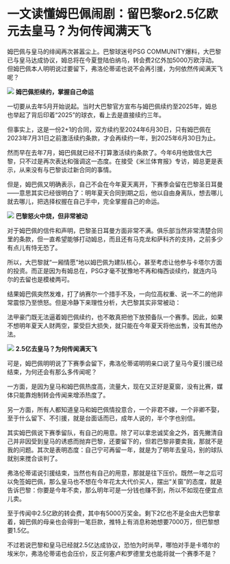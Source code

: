 

# 一文读懂姆巴佩闹剧：留巴黎or2.5亿欧元去皇马？为何传闻满天飞

姆巴佩与皇马的绯闻再次甚嚣尘上。巴黎球迷号PSG
COMMUNITY爆料，大巴黎已与皇马达成协议，姆总将在今夏登陆伯纳乌，转会费2亿外加5000万欧浮动。但姆巴佩本人明明说过要留下，弗洛伦蒂诺也说不会再引援，为何依然传闻满天飞呢？

![](https://inews.gtimg.com/news_bt/O5vczG_HZWWbIIpcEuaO7BCGkhHt7PJglEUSTnJC2RbM0AA/1000)
**姆巴佩拒续约，掌握自己命运**

一切要从去年5月开始说起。当时大巴黎官方宣布与姆巴佩续约至2025年，姆总也举起了背后印着“2025”的球衣，看上去是直接续约三年。

但事实上，这是一份2+1的合同，双方续约至2024年6月30日，只有姆巴佩在2023年7月31日之前激活续约条款，才会再续约一年，到2025年6月30日为止。

然而早在去年7月，姆巴佩就已经不打算激活续约条款了。今年6月他致信大巴黎，只不过是再次表达和强调这一态度。在接受《米兰体育报》专访，姆总更是表示，从来没有与巴黎谈过新合同的事情。

但是，姆巴佩又明确表示，自己不会在今年夏天离开，下赛季会留在巴黎圣日耳曼——意思其实已经很明白了：明年夏天合同到期之后，他以自由身离队，想去哪儿就去哪儿，把选择权握在自己手中，完全掌握自己的命运。

![](https://inews.gtimg.com/news_bt/OhCc_oEYQ5gtq4qcGorewe0xs11MTtc_LBDmqlSrlGmSUAA/1000)
**巴黎怒火中烧，但非常被动**

对于姆巴佩的信件和声明，巴黎圣日耳曼方面非常不满。俱乐部当然非常清楚合同里的条款，但一直希望能够打动姆总，而且还有马克龙和萨科齐的支持，之前多少有点儿有恃无恐了。

所以，大巴黎就“一厢情愿”地以姆巴佩为建队核心，甚至考虑让他参与卡塔尔方面的投资。而正是因为有姆总在，PSG才毫不犹豫地不再和梅西谈续约，就连内马尔的去留也是模棱两可。

结果姆巴佩突然发难，打了纳赛尔一个措手不及，一向位高权重、说一不二的他非常震惊乃至愤怒。但是冷静下来理性分析，大巴黎其实非常被动：

法甲豪门既无法逼着姆巴佩续约，也不敢真把他下放预备队一个赛季。因此，如果不想明年夏天人财两空，蒙受巨大损失，就只能在今年夏天将他出售，没有其他办法。

![](https://inews.gtimg.com/news_bt/Ol4C1SGKSj1LPM9VlxU_VwW72R8whJ1yn-NFtIevlQxngAA/1000)
**2.5亿去皇马？为何传闻满天飞**

可是，姆巴佩明明说了下赛季会留下，弗洛伦蒂诺明明亲口说了皇马今夏引援已经结束，为何还会有那么多传闻呢？

一方面，是因为皇马和姆巴佩热度高，流量大，现在又正好是夏窗，没有比赛，媒体只能靠炮制转会传闻来增添热度了。

另一方面，所有人都知道皇马和姆巴佩情投意合，一个非君不嫁，一个非卿不娶，至于什么留下、不引援，就是台面话而已，成年人说的，半个字也别信。

其实姆巴佩说下赛季留队，有自己的用意。除了可以拿忠诚奖金之外，首先撇清自己并非因受到皇马的诱惑而抛弃巴黎，还要留下的，但若巴黎非要卖我，那就不是我的问题。其次是表明态度：自己宁可再留一年，就是为了明年去皇马，别的球队就别来搅合谈判了。

弗洛伦蒂诺说引援结束，当然也有自己的用意，那就是往下压价。既然一年之后可以免签姆巴佩，那么皇马也不想在今年花太大代价买人，摆出“关窗”的态度，就是告诉巴黎：你要是今年不卖，那么明年可是一分钱也赚不到，所以不如现在便宜点儿卖。

至于传闻中2.5亿欧的转会费，其中有5000万奖金。剩下2亿也不是全由大巴黎拿着，姆巴佩的母亲也会得到一笔巨款，推特上有消息称她想要7000万，但巴黎想要1.5亿。

不过若说巴黎和皇马已经就2.5亿达成协议，恐怕为时尚早，哪怕对手是卡塔尔的埃米尔，弗洛伦蒂诺也会压价，反正何塞卢和罗德里戈也能将就一个赛季不是？

